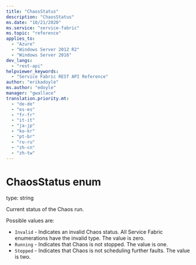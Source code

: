 ```yaml
---
title: "ChaosStatus"
description: "ChaosStatus"
ms.date: "10/21/2020"
ms.service: "service-fabric"
ms.topic: "reference"
applies_to: 
  - "Azure"
  - "Windows Server 2012 R2"
  - "Windows Server 2016"
dev_langs: 
  - "rest-api"
helpviewer_keywords: 
  - "Service Fabric REST API Reference"
author: "erikadoyle"
ms.author: "edoyle"
manager: "gwallace"
translation.priority.mt: 
  - "de-de"
  - "es-es"
  - "fr-fr"
  - "it-it"
  - "ja-jp"
  - "ko-kr"
  - "pt-br"
  - "ru-ru"
  - "zh-cn"
  - "zh-tw"
---
```

# ChaosStatus enum

type: string

Current status of the Chaos run.


Possible values are: 

  - `Invalid` - Indicates an invalid Chaos status. All Service Fabric enumerations have the invalid type. The value is zero.
  - `Running` - Indicates that Chaos is not stopped. The value is one.
  - `Stopped` - Indicates that Chaos is not scheduling further faults. The value is two.

